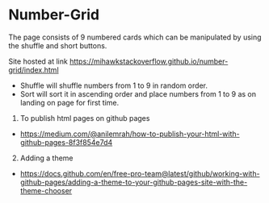 # Number-Grid

The page consists of 9 numbered cards which can be manipulated by using the shuffle and short buttons.

  Site hosted at link https://mihawkstackoverflow.github.io/number-grid/index.html 

- Shuffle will shuffle numbers from 1 to 9 in random order.
- Sort will sort it in ascending order and place numbers from 1 to 9 as on landing on page for first time.

1. To publish html pages on github pages 
- https://medium.com/@anilemrah/how-to-publish-your-html-with-github-pages-8f3f854e7d4

2. Adding a theme
- https://docs.github.com/en/free-pro-team@latest/github/working-with-github-pages/adding-a-theme-to-your-github-pages-site-with-the-theme-chooser
